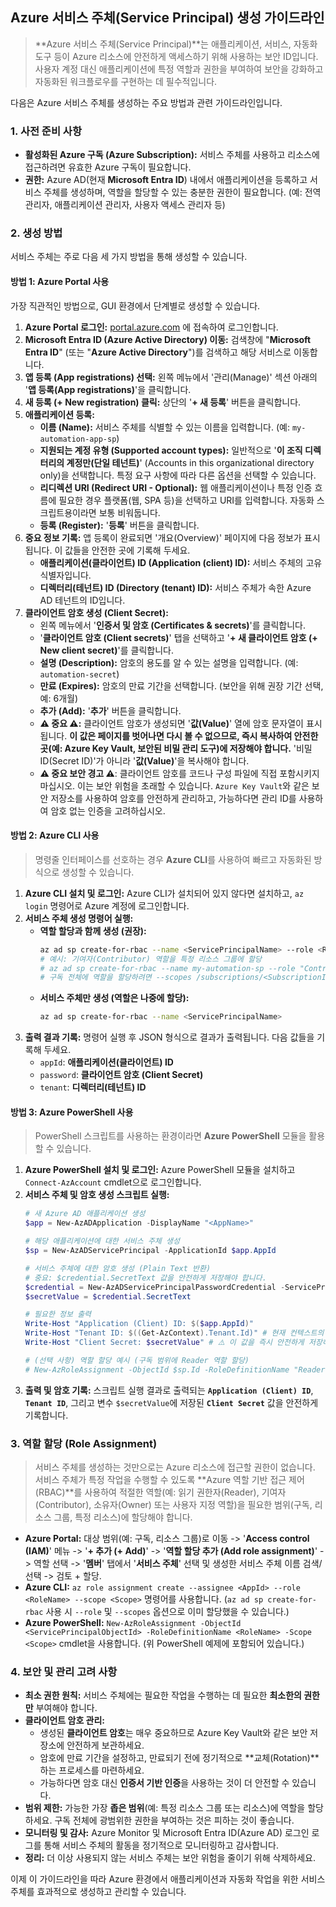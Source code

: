 ## Azure 서비스 주체(Service Principal) 생성 가이드라인

> **Azure 서비스 주체(Service Principal)**는 애플리케이션, 서비스, 자동화 도구 등이 Azure 리소스에 안전하게 액세스하기 위해 사용하는 보안 ID입니다. 사용자 계정 대신 애플리케이션에 특정 역할과 권한을 부여하여 보안을 강화하고 자동화된 워크플로우를 구현하는 데 필수적입니다.

다음은 Azure 서비스 주체를 생성하는 주요 방법과 관련 가이드라인입니다.

### 1. 사전 준비 사항

* **활성화된 Azure 구독 (Azure Subscription):** 서비스 주체를 사용하고 리소스에 접근하려면 유효한 Azure 구독이 필요합니다.
* **권한:** Azure AD(현재 **Microsoft Entra ID**) 내에서 애플리케이션을 등록하고 서비스 주체를 생성하며, 역할을 할당할 수 있는 충분한 권한이 필요합니다. (예: 전역 관리자, 애플리케이션 관리자, 사용자 액세스 관리자 등)

### 2. 생성 방법

서비스 주체는 주로 다음 세 가지 방법을 통해 생성할 수 있습니다.

#### 방법 1: Azure Portal 사용

가장 직관적인 방법으로, GUI 환경에서 단계별로 생성할 수 있습니다.

1. **Azure Portal 로그인:** [portal.azure.com](https://portal.azure.com) 에 접속하여 로그인합니다.
2. **Microsoft Entra ID (Azure Active Directory) 이동:** 검색창에 "**Microsoft Entra ID**" (또는 "**Azure Active Directory**")를 검색하고 해당 서비스로 이동합니다.
3. **앱 등록 (App registrations) 선택:** 왼쪽 메뉴에서 '관리(Manage)' 섹션 아래의 '**앱 등록(App registrations)**'을 클릭합니다.
4. **새 등록 (+ New registration) 클릭:** 상단의 '**+ 새 등록**' 버튼을 클릭합니다.
5. **애플리케이션 등록:**
    - **이름 (Name):** 서비스 주체를 식별할 수 있는 이름을 입력합니다. (예: `my-automation-app-sp`)
    - **지원되는 계정 유형 (Supported account types):** 일반적으로 '**이 조직 디렉터리의 계정만(단일 테넌트)**' (Accounts in this organizational directory only)을 선택합니다. 특정 요구 사항에 따라 다른 옵션을 선택할 수 있습니다.
    - **리디렉션 URI (Redirect URI - Optional):** 웹 애플리케이션이나 특정 인증 흐름에 필요한 경우 플랫폼(웹, SPA 등)을 선택하고 URI를 입력합니다. 자동화 스크립트용이라면 보통 비워둡니다.
    - **등록 (Register):** '**등록**' 버튼을 클릭합니다.
6. **중요 정보 기록:** 앱 등록이 완료되면 '개요(Overview)' 페이지에 다음 정보가 표시됩니다. 이 값들을 안전한 곳에 기록해 두세요.
    - **애플리케이션(클라이언트) ID (Application (client) ID):** 서비스 주체의 고유 식별자입니다.
    - **디렉터리(테넌트) ID (Directory (tenant) ID):** 서비스 주체가 속한 Azure AD 테넌트의 ID입니다.
7. **클라이언트 암호 생성 (Client Secret):**
    - 왼쪽 메뉴에서 '**인증서 및 암호 (Certificates & secrets)**'를 클릭합니다.
    - '**클라이언트 암호 (Client secrets)**' 탭을 선택하고 '**+ 새 클라이언트 암호 (+ New client secret)**'를 클릭합니다.
    - **설명 (Description):** 암호의 용도를 알 수 있는 설명을 입력합니다. (예: `automation-secret`)
    - **만료 (Expires):** 암호의 만료 기간을 선택합니다. (보안을 위해 권장 기간 선택, 예: 6개월)
    - **추가 (Add):** '**추가**' 버튼을 클릭합니다.
    - **⚠️ 중요 ⚠️:** 클라이언트 암호가 생성되면 '**값(Value)**' 열에 암호 문자열이 표시됩니다. **이 값은 페이지를 벗어나면 다시 볼 수 없으므로, 즉시 복사하여 안전한 곳(예: Azure Key Vault, 보안된 비밀 관리 도구)에 저장해야 합니다.** '비밀 ID(Secret ID)'가 아니라 '**값(Value)**'을 복사해야 합니다.
    - **⚠️ 중요 보안 경고 ⚠️**: 클라이언트 암호를 코드나 구성 파일에 직접 포함시키지 마십시오. 이는 보안 위험을 초래할 수 있습니다. `Azure Key Vault`와 같은 보안 저장소를 사용하여 암호를 안전하게 관리하고, 가능하다면 관리 ID를 사용하여 암호 없는 인증을 고려하십시오.

#### 방법 2: Azure CLI 사용

> 명령줄 인터페이스를 선호하는 경우 **Azure CLI**를 사용하여 빠르고 자동화된 방식으로 생성할 수 있습니다.

1. **Azure CLI 설치 및 로그인:** Azure CLI가 설치되어 있지 않다면 설치하고, `az login` 명령어로 Azure 계정에 로그인합니다.
2. **서비스 주체 생성 명령어 실행:**
    - **역할 할당과 함께 생성 (권장):**   
        ```bash
        az ad sp create-for-rbac --name <ServicePrincipalName> --role <RoleName> --scopes /subscriptions/<SubscriptionID>/resourceGroups/<ResourceGroupName>
        # 예시: 기여자(Contributor) 역할을 특정 리소스 그룹에 할당
        # az ad sp create-for-rbac --name my-automation-sp --role "Contributor" --scopes /subscriptions/your_subscription_id/resourceGroups/your_resource_group
        # 구독 전체에 역할을 할당하려면 --scopes /subscriptions/<SubscriptionID> 사용
        ```
    - **서비스 주체만 생성 (역할은 나중에 할당):**
        ```bash
        az ad sp create-for-rbac --name <ServicePrincipalName>
        ```
3. **출력 결과 기록:** 명령어 실행 후 JSON 형식으로 결과가 출력됩니다. 다음 값들을 기록해 두세요.
    - `appId`: **애플리케이션(클라이언트) ID**
    - `password`: **클라이언트 암호 (Client Secret)**
    - `tenant`: **디렉터리(테넌트) ID**

#### 방법 3: Azure PowerShell 사용

> PowerShell 스크립트를 사용하는 환경이라면 **Azure PowerShell** 모듈을 활용할 수 있습니다.

1. **Azure PowerShell 설치 및 로그인:** Azure PowerShell 모듈을 설치하고 `Connect-AzAccount` cmdlet으로 로그인합니다.
2. **서비스 주체 및 암호 생성 스크립트 실행:**
    ```powershell
    # 새 Azure AD 애플리케이션 생성
    $app = New-AzADApplication -DisplayName "<AppName>"

    # 해당 애플리케이션에 대한 서비스 주체 생성
    $sp = New-AzADServicePrincipal -ApplicationId $app.AppId

    # 서비스 주체에 대한 암호 생성 (Plain Text 반환)
    # 중요: $credential.SecretText 값을 안전하게 저장해야 합니다.
    $credential = New-AzADServicePrincipalPasswordCredential -ServicePrincipalId $sp.Id -DisplayName "MyPassword"
    $secretValue = $credential.SecretText

    # 필요한 정보 출력
    Write-Host "Application (Client) ID: $($app.AppId)"
    Write-Host "Tenant ID: $((Get-AzContext).Tenant.Id)" # 현재 컨텍스트의 테넌트 ID 확인
    Write-Host "Client Secret: $secretValue" # ⚠️ 이 값을 즉시 안전하게 저장하세요 ⚠️

    # (선택 사항) 역할 할당 예시 (구독 범위에 Reader 역할 할당)
    # New-AzRoleAssignment -ObjectId $sp.Id -RoleDefinitionName "Reader" -Scope "/subscriptions/<SubscriptionID>"
    ```
3. **출력 및 암호 기록:** 스크립트 실행 결과로 출력되는 **`Application (Client) ID`**, **`Tenant ID`**, 그리고 변수 `$secretValue`에 저장된 **`Client Secret`** 값을 안전하게 기록합니다.

### 3. 역할 할당 (Role Assignment)

> 서비스 주체를 생성하는 것만으로는 Azure 리소스에 접근할 권한이 없습니다. 서비스 주체가 특정 작업을 수행할 수 있도록 **Azure 역할 기반 접근 제어(RBAC)**를 사용하여 적절한 역할(예: 읽기 권한자(Reader), 기여자(Contributor), 소유자(Owner) 또는 사용자 지정 역할)을 필요한 범위(구독, 리소스 그룹, 특정 리소스)에 할당해야 합니다.

- **Azure Portal:** 대상 범위(예: 구독, 리소스 그룹)로 이동 -> '**Access control (IAM)**' 메뉴 -> '**+ 추가 (+ Add)**' -> '**역할 할당 추가 (Add role assignment)**' -> 역할 선택 -> '**멤버**' 탭에서 '**서비스 주체**' 선택 및 생성한 서비스 주체 이름 검색/선택 -> 검토 + 할당.
- **Azure CLI:** `az role assignment create --assignee <AppId> --role <RoleName> --scope <Scope>` 명령어를 사용합니다. (`az ad sp create-for-rbac` 사용 시 `--role` 및 `--scopes` 옵션으로 이미 할당했을 수 있습니다.)
- **Azure PowerShell:** `New-AzRoleAssignment -ObjectId <ServicePrincipalObjectId> -RoleDefinitionName <RoleName> -Scope <Scope>` cmdlet을 사용합니다. (위 PowerShell 예제에 포함되어 있습니다.)

### 4. 보안 및 관리 고려 사항

- **최소 권한 원칙:** 서비스 주체에는 필요한 작업을 수행하는 데 필요한 **최소한의 권한만** 부여해야 합니다.
- **클라이언트 암호 관리:**
  - 생성된 **클라이언트 암호**는 매우 중요하므로 Azure Key Vault와 같은 보안 저장소에 안전하게 보관하세요.
  - 암호에 만료 기간을 설정하고, 만료되기 전에 정기적으로 **교체(Rotation)**하는 프로세스를 마련하세요.
  - 가능하다면 암호 대신 **인증서 기반 인증**을 사용하는 것이 더 안전할 수 있습니다.
- **범위 제한:** 가능한 가장 **좁은 범위**(예: 특정 리소스 그룹 또는 리소스)에 역할을 할당하세요. 구독 전체에 광범위한 권한을 부여하는 것은 피하는 것이 좋습니다.
- **모니터링 및 감사:** Azure Monitor 및 Microsoft Entra ID(Azure AD) 로그인 로그를 통해 서비스 주체의 활동을 정기적으로 모니터링하고 감사합니다.
- **정리:** 더 이상 사용되지 않는 서비스 주체는 보안 위험을 줄이기 위해 삭제하세요.

이제 이 가이드라인을 따라 Azure 환경에서 애플리케이션과 자동화 작업을 위한 서비스 주체를 효과적으로 생성하고 관리할 수 있습니다.